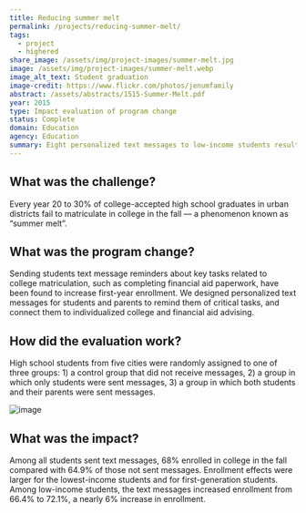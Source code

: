 ```yaml
---
title: Reducing summer melt
permalink: /projects/reducing-summer-melt/
tags: 
  - project
  - highered
share_image: /assets/img/project-images/summer-melt.jpg
image: /assets/img/project-images/summer-melt.webp
image_alt_text: Student graduation
image-credit: https://www.flickr.com/photos/jenumfamily
abstract: /assets/abstracts/1515-Summer-Melt.pdf
year: 2015
type: Impact evaluation of program change
status: Complete
domain: Education
agency: Education
summary: Eight personalized text messages to low-income students resulted in a 6% increase in college enrollment
---
```

## What was the challenge?
Every year 20 to 30% of college-accepted high school graduates in urban districts fail to matriculate in college in the fall — a phenomenon known as “summer melt”.

## What was the program change?
Sending students text message reminders about key tasks related to college matriculation, such as completing financial aid paperwork, have been found to increase first-year enrollment. We designed personalized text messages for students and parents to remind them of critical tasks, and connect them to individualized college and financial aid advising.

## How did the evaluation work?
High school students from five cities were randomly assigned to one of three groups: 1) a control group that did not receive messages, 2) a group in which only students were sent messages, 3) a group in which both students and their parents were sent messages.

![image]({{site.baseurl}}/assets/img/project-images/1515-graph.webp)

## What was the impact?
Among all students sent text messages, 68% enrolled in college in the fall compared with 64.9% of those not sent messages. Enrollment effects were larger for the lowest-income students and for first-generation students. Among low-income students, the text messages increased enrollment from 66.4% to 72.1%, a nearly 6% increase in enrollment.
